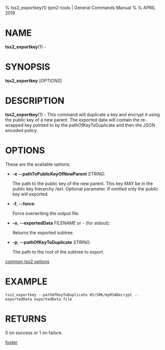% tss2_exportkey(1) tpm2-tools | General Commands Manual
%
% APRIL 2019

# NAME

**tss2_exportkey**(1) -

# SYNOPSIS

**tss2_exportkey** [*OPTIONS*]

# DESCRIPTION

**tss2_exportkey**(1) - This command will duplicate a key and encrypt it using the public key of a new parent. The
exported data will contain the re-wrapped key pointed to by the pathOfKeyToDuplicate and then the JSON encoded policy.

# OPTIONS

These are the available options:

  * **-e** **\--pathToPublicKeyOfNewParent** _STRING_:

    The path to the public key of the new parent. This key MAY be in the public key hierarchy /ext.
    Optional parameter. If omitted only the public key will exported.

  * **-f**, **\--force**:

    Force overwriting the output file.

  * **-o**, **\--exportedData** _FILENAME_ or _-_ (for stdout):

    Returns the exported subtree.

  * **-p**, **\--pathOfKeyToDuplicate** _STRING_:

    The path to the root of the subtree to export.

[common tss2 options](common/tss2-options.md)

# EXAMPLE
```
tss2_exportkey --pathOfKeyToDuplicate HS/SRK/myRSADecrypt --exportedData exportedData.file
```

# RETURNS

0 on success or 1 on failure.

[footer](common/footer.md)
